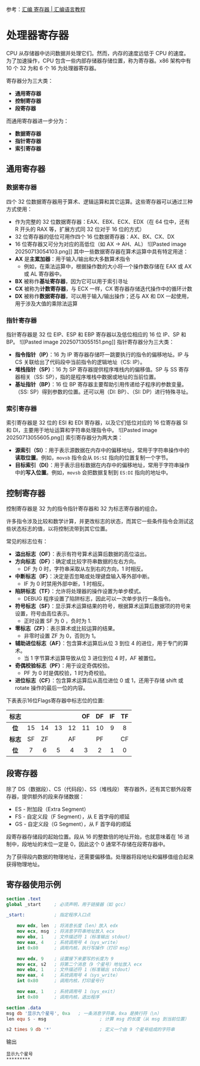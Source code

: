 参考：[汇编 寄存器 | 汇编语言教程](https://www.w3ccoo.com/assembly/assembly_registers.html)
# 处理器寄存器
CPU 从存储器中访问数据并处理它们。然而，内存的速度远低于 CPU 的速度。为了加速操作，CPU 包含一些内部存储器存储位置，称为寄存器。x86 架构中有 10 个 32 为和 6 个 16 为处理器寄存器。

寄存器分为三大类：
- **通用寄存器**
- **控制寄存器**
- **段寄存器**

而通用寄存器进一步分为：
- **数据寄存器**
- **指针寄存器**
- **索引寄存器**
## 通用寄存器
### 数据寄存器
四个 32 位数据寄存器用于算术、逻辑运算和其它运算。这些寄存器可以通过三种方式使用：
- 作为完整的 32 位数据寄存器：EAX、EBX、ECX、EDX（在 64 位中，还有 R 开头的 RAX 等，扩展方式同 32 位对于 16 位的方式）
- 32 位寄存器的低位可用作四个 16 位数据寄存器：AX、BX、CX、DX
- 16 位寄存器又可分为对应的高低位（如 AX $\rightarrow$ AH、AL）
![[Pasted image 20250713054103.png]]
其中一些数据寄存器在算术运算中具有特定用途：
- **AX** 是**主累加器**：用于输入/输出和大多数算术指令
	- 例如，在乘法运算中，根据操作数的大小将一个操作数存储在 EAX 或 AX 或 AL 寄存器中。
- **BX** 被称作**基址寄存器**，因为它可以用于索引寻址
- **CX** 被称为**计数寄存器**，与 ECX 一样，CX 寄存器存储迭代操作中的循环计数
- **DX** 被称作**数据寄存器**，可以用于输入/输出操作；还与 AX 和 DX 一起使用，用于涉及大值的乘除法运算
### 指针寄存器
指针寄存器是 32 位 EIP、ESP 和 EBP 寄存器以及低位相应的 16 位 IP、SP 和 BP。
![[Pasted image 20250713055151.png]]
指针寄存器分为三大类：
- **指令指针（IP）**：16 为 IP 寄存器存储吓一跳要执行的指令的偏移地址。IP 与 CS 关联给出了代码段中当前指令的逻辑地址（CS: IP）。
- **堆栈指针（SP）**：16 为 SP 寄存器提供程序堆栈内的偏移值。SP 与 SS 寄存器相关（SS: SP），指的是程序堆栈中数据或地址的当前位置。
- **基址指针（BP）**：16 位 BP 寄存器主要帮助引用传递给子程序的参数变量。（SS: SP）得到参数的位置。还可以用（DI: BP）、（SI: DP）进行特殊寻址。
### 索引寄存器
索引寄存器是 32 位的 ESI 和 EDI 寄存器，以及它们低位对应的 16 位寄存器 SI 和 DI，主要用于地址运算和字符串处理指令中。
![[Pasted image 20250713055605.png]]
索引寄存器分为两大类：
- **源索引（SI）**：用于表示源数据在内存中的偏移地址，常用于字符串操作中的**读取位置**。例如，`movsb` 指令会从 `DS:SI` 指向的位置复制一个字节。
- **目标索引（DI）**：用于表示目标数据在内存中的偏移地址，常用于字符串操作中的**写入位置**。例如，`movsb` 会把数据复制到 `ES:DI` 指向的地址中。
## 控制寄存器
控制寄存器是 32 为的指令指针寄存器和 32 为标志寄存器的组合。

许多指令涉及比较和数学计算，并更改标志的状态，而其它一些条件指令会测试这些状态标志的值，以将控制流带到其它位置。

常见的标志位有：
- **溢出标志（OF）**：表示有符号算术运算后数据的高位溢出。
- **方向标志（DF）**：确定或比较字符串数据的左右方向。
	- DF 为 0 时，字符串采取从左到右的方向，1 时相反。
- **中断标志（IF）**：决定是否忽略或处理键盘输入等外部中断。
	- IF 为 0 时禁用外部中断，1 时相反。
- **陷阱标志（TF）**：允许将处理器的操作设置为单步模式。
	- DEBUG 程序设置了陷阱标志，因此可以一次单步执行一条指令。
- **符号标志（SF）**：显示算术运算结果的符号，根据算术运算后数据项的符号来设置，符号由高位表示。
	- 正时设置 SF 为 0 ，负时为 1.
- **零标志（ZF）**：表示算术或比较运算的结果。
	- 非零时设置 ZF 为 0，否则为 1。
- **辅助进位标志（AF）**：包含算术运算后从位 3 到位 4 的进位，用于专门的算术。
	- 当 1 字节算术运算导致从位 3 进位到位 4 时，AF 被置位。
- **奇偶校验标志（PF）**：用于设定奇偶校验。
	- PF 为 0 时是偶校验，1 时为奇校验。
- **进位标志（CF）**：包含算术运算后从高位进位 0 或 1，还用于存储 shift 或 rotate 操作的最后一位的内容。

下表表示16位Flags寄存器中标志位的位置:

| **标志** |     |     |     |     | OF  | DF  | IF  | TF  |
| :----: | :-: | :-: | :-: | :-: | :-: | :-: | :-: | :-: |
| **位**  | 15  | 14  | 13  | 12  | 11  | 10  |  9  |  8  |
| **标志** | SF  | ZF  |     | AF  |     | PF  |     | CF  |
| **位**  |  7  |  6  |  5  |  4  |  3  |  2  |  1  |  0  |

## 段寄存器
除了 DS（数据段）、CS（代码段）、SS（堆栈段） 寄存器外，还有其它额外段寄存器，提供额外的段来存储数据：
- ES - 附加段（Extra Segment）
- FS - 自定义段（F Segment），从 E 首字母的顺延
- GS - 自定义段（G Segment），从 F 首字母的顺延

段寄存器存储段的起始位置。段从 16 的整数倍的地址开始，也就意味着在 16 进制中，段地址的末位一定是 0，因此这个 0 通常不存储在段寄存器中。

为了获得段内数据的物理地址，还需要偏移值。处理器将段地址和偏移值组合起来获得物理地址。

## 寄存器使用示例
```NASM
section .text
global _start     ; 必须声明，用于链接器（如 gcc）

_start:           ; 指定程序入口点

	mov edx, len  ; 将消息长度（len）放入 edx
    mov ecx, msg  ; 将消息字符串地址放入 ecx
    mov ebx, 1    ; 文件描述符 1（标准输出 stdout）
    mov eax, 4    ; 系统调用号 4（sys_write）
    int 0x80      ; 调用内核，执行写操作（打印 msg）

    mov edx, 9    ; 设置接下来要写的长度为 9
    mov ecx, s2   ; 将第二个消息（9 个星号）地址放入 ecx
    mov ebx, 1    ; 文件描述符 1（标准输出 stdout）
    mov eax, 4    ; 系统调用号 4（sys_write）
    int 0x80      ; 调用内核，打印星号行

    mov eax, 1    ; 系统调用号 1（sys_exit）
    int 0x80      ; 调用内核，退出程序

section .data
msg db '显示九个星号', 0xa   ; 一条消息字符串，0xa 是换行符（\n）
len equ $ - msg                    ; 计算 msg 的长度（从 msg 到当前位置）

s2 times 9 db '*'                  ; 定义一个由 9 个星号组成的字符串
```
输出
```
显示九个星号
*********
```